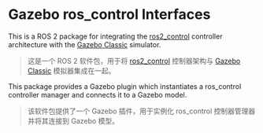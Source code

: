 # Gazebo ros_control Interfaces

This is a ROS 2 package for integrating the [ros2_control](https://github.com/ros-controls/ros2_control) controller architecture with the [Gazebo Classic](https://classic.gazebosim.org/) simulator.

> 这是一个 ROS 2 软件包，用于将 [ros2_control](https://github.com/ros-controls/ros2_control) 控制器架构与 [Gazebo Classic](https://classic.gazebosim.org/) 模拟器集成在一起。

This package provides a Gazebo plugin which instantiates a ros_control controller manager and connects it to a Gazebo model.

> 该软件包提供了一个 Gazebo 插件，用于实例化 ros_control 控制器管理器并将其连接到 Gazebo 模型。
